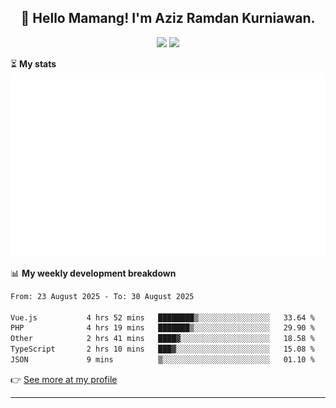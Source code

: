 <h2 align="center">👋 Hello Mamang! I'm Aziz Ramdan Kurniawan.</h2>  
<p align="center">
  <img src="https://komarev.com/ghpvc/?username=azizramdan">
  <img src="https://wakatime.com/badge/user/90056fa0-4c31-4eca-954e-2a3ac05896f9.svg">
</p>
    
⏳ **My stats**  
![](https://raw.githubusercontent.com/azizramdan/github-stats/master/generated/overview.svg#gh-dark-mode-only)

📊 **My weekly development breakdown**
<!--START_SECTION:waka-->

```txt
From: 23 August 2025 - To: 30 August 2025

Vue.js           4 hrs 52 mins   ████████▒░░░░░░░░░░░░░░░░   33.64 %
PHP              4 hrs 19 mins   ███████▒░░░░░░░░░░░░░░░░░   29.90 %
Other            2 hrs 41 mins   ████▓░░░░░░░░░░░░░░░░░░░░   18.58 %
TypeScript       2 hrs 10 mins   ███▓░░░░░░░░░░░░░░░░░░░░░   15.08 %
JSON             9 mins          ▒░░░░░░░░░░░░░░░░░░░░░░░░   01.10 %
```

<!--END_SECTION:waka-->
👉 [See more at my profile](https://wakatime.com/@azizramdan)
***
